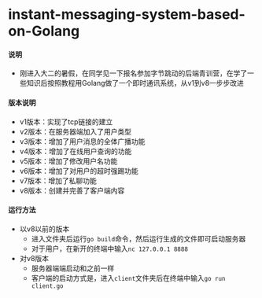 # instant-messaging-system-based-on-Golang
#### 说明
* 刚进入大二的暑假，在同学见一下报名参加字节跳动的后端青训营，在学了一些知识后按照教程用Golang做了一个即时通讯系统，从v1到v8一步步改进

#### 版本说明
* v1版本：实现了tcp链接的建立
* v2版本：在服务器端加入了用户类型
* v3版本：增加了用户消息的全体广播功能
* v4版本：增加了在线用户查询的功能
* v5版本：增加了修改用户名功能
* v6版本：增加了对用户的超时强踢功能
* v7版本：增加了私聊功能
* v8版本：创建并完善了客户端内容

#### 运行方法
* 以v8以前的版本
  * 进入文件夹后运行`go build`命令，然后运行生成的文件即可启动服务器
  * 对于用户，在新开的终端中输入`nc 127.0.0.1 8888`
* 对v8版本
  * 服务器端端启动和之前一样
  * 客户端的启动方式是，进入`client`文件夹后在终端中输入`go run client.go`
